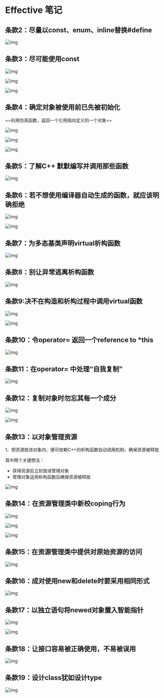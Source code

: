 # Effective 笔记

## 条款2：尽量以const、enum、inline替换#define

![img](EffectiveC++.assets/9DACB8B9FEE2C351A6E115FE581440E6.png)

## 条款3：尽可能使用const

![img](EffectiveC++.assets/E94C2483488D0AB912275FAB853A7357.png)

![img](EffectiveC++.assets/32D50D68CB954ACBD68418F9316E329C.png)

![img](EffectiveC++.assets/974C3348BB41BE9C953E13D93A593B2D.png)

## 条款4：确定对象被使用前已先被初始化

==利用仿真函数，返回一个引用指向定义的一个对象==

![img](EffectiveC++.assets/71BFC61101DB98DB253C62B545079715.png)

![img](EffectiveC++.assets/0A3ED99FD732735FCC16AA90FF6EBE42.png)

![img](EffectiveC++.assets/3C894EEB8DDAE23BD73CE0D874F08FD6.png)

## 条款5：了解C++ 默默编写并调用那些函数

![img](EffectiveC++.assets/DAFC81B2A7ED580BD452B4976B6713E8.png)

## 条款6：若不想使用编译器自动生成的函数，就应该明确拒绝

![img](EffectiveC++.assets/7D9CD76A868B6CA88328E28ED561896A.png)

![img](EffectiveC++.assets/021AF69DAAF51C4EB3E6B54B20CA9E54.png)

## 条款7：为多态基类声明virtual析构函数

![img](EffectiveC++.assets/B91C68A5DF8A2062428C275EE9D3EB29.png)

## 条款8：别让异常逃离析构函数

![img](EffectiveC++.assets/F4876ADB09E708F4510B04FAC9121AD9.png)

## 条款9:决不在构造和析构过程中调用virtual函数

![img](EffectiveC++.assets/62DE1389C61832FC53D53B7A0CD6CCD2.png)

![img](EffectiveC++.assets/8F99CA4E82550591F9EABEEEE243D6FD.png)

## 条款10：令operator= 返回一个reference to *this

![img](EffectiveC++.assets/29B50C6118289655AC1FDC1FE26BDDAE.png)

## 条款11：在operator= 中处理“自我复制”

![img](EffectiveC++.assets/5F6055B97C73202B7AD9D9A7DD075FE8.png)

## 条款12：复制对象时勿忘其每一个成分

![img](EffectiveC++.assets/1BD534C563756B58871B61092F01D992.png)

![img](EffectiveC++.assets/49103CD62FBDFE99B4BF6D308AB1AD86.png)



## 条款13：以对象管理资源

1、把资源放进对象内、便可依赖C++的析构函数自动调用机制，确保资源被释放

其中两个关键想法：

- 获得资源后立刻放进管理对象
- 管理对象运用析构函数后确保资源被释放

![img](EffectiveC++.assets/350C4FF215BE8C79760F75A4D436B3CB.png)

## **条款14：在资源管理类中新校coping行为**

![img](EffectiveC++.assets/B9CA7F77689958A5D485E90EC994EA23.png)

![img](EffectiveC++.assets/089F82DB5D0DE3A09A48EA4968E613B7.png)

![img](EffectiveC++.assets/75585EAC9CB4D4C82BD2439B400B3530.png)

## 条款15：在资源管理类中提供对原始资源的访问

![img](EffectiveC++.assets/6CB113B09262D04F3D21D3430263AC59.png)

## 条款16：成对使用new和delete时要采用相同形式

![img](EffectiveC++.assets/F7442D808A24984580A1571D1778FDF0.png)

## 条款17：以独立语句将newed对象置入智能指针

![img](EffectiveC++.assets/A22A77E3F480945E08F25CC49A5D7CDF.png)

![img](EffectiveC++.assets/E641BD5E2286F74F69023B6D0CADA482.png)

## 条款18：让接口容易被正确使用，不易被误用

![img](EffectiveC++.assets/4E4BF54A9A816B94E4F2235708AA0ED1.png)

## 条款19：设计class犹如设计type

![img](EffectiveC++.assets/66FB12C294F345728B6D96B11FC9F8CF.png)
